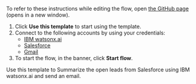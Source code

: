 To refer to these instructions while editing the flow, open [the GitHub page](https://github.com/ot4i/app-connect-templates/blob/main/resources/markdown/Summarize%20the%20open%20leads%20from%20Salesforce%20using%20IBM%20watsonx%20ai%20and%20send%20an%20email_instructions.md) (opens in a new window).

1. Click **Use this template** to start using the template.
2. Connect to the following accounts by using your credentials:
   - [IBM watsonx.ai](https://ibm.biz/acibmwatsonxai)
   - [Salesforce](https://ibm.biz/ach2salesforce)
   - [Gmail](https://ibm.biz/acgmail) 
3. To start the flow, in the banner, click **Start flow**.


Use this template to Summarize the open leads from Salesforce using IBM watsonx.ai and send an email.
